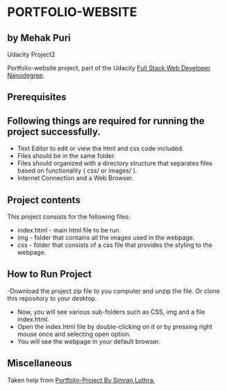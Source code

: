 # PORTFOLIO-WEBSITE
## by Mehak Puri
Udacity Project2

Portfolio-website project, part of the Udacity [Full Stack Web Developer
Nanodegree](https://www.udacity.com/course/full-stack-web-developer-nanodegree--nd004).

## Prerequisites
## Following things are required for running the project successfully.
- Text Editor to edit or view the html and css code included.
- Files should be in the same folder.
- Files should organized with a directory structure that separates files based on functionality ( css/ or images/ ).
- Internet Connection and a Web Browser.

## Project contents

This project consists for the following files:

* index.html - main html file to be run.
* img - folder that contains all the images used in the webpage.
* css - folder that consists of a css file that provides the styling to the webpage.

## How to Run Project

-Download the project zip file to you computer and unzip the file. Or clone this repository to your desktop.
- Now, you will see various sub-folders such as CSS, img and a file index.html.
- Open the index.html file by double-clicking on it or by pressing right mouse once and selecting open option.
- You will see the webpage in your default browser.

## Miscellaneous

Taken help from [Portfolio-Project By Simran Luthra.](https://github.com/simranluthra/portfolio)
